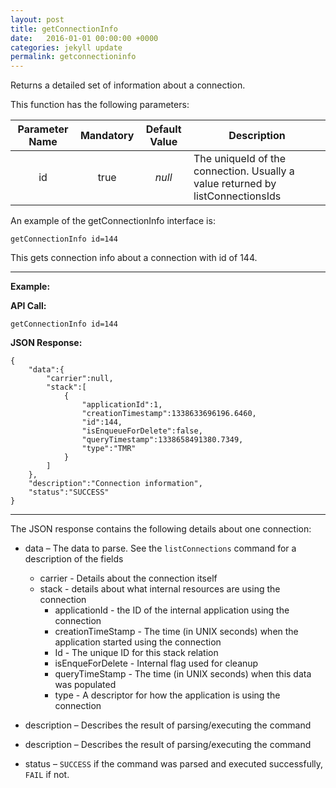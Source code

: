 ```yaml
---
layout: post
title: getConnectionInfo
date:   2016-01-01 00:00:00 +0000
categories: jekyll update
permalink: getconnectioninfo
---
```


Returns a detailed set of information about a connection.

This function has the following parameters:

| **Parameter Name** | **Mandatory** | **Default Value** | **Description**                          |
| :----------------: | :-----------: | :---------------: | ---------------------------------------- |
|         id         |     true      |      *null*       | The uniqueId of the connection. Usually a value returned by listConnectionsIds |

An example of the getConnectionInfo interface is:

``` 
getConnectionInfo id=144
```

This gets connection info about a connection with id of 144.

------

**Example:**

**API Call:**

``` 
getConnectionInfo id=144
```

**JSON Response:**

``` 
{
    "data":{
        "carrier":null,
        "stack":[
            {
                "applicationId":1,
                "creationTimestamp":1338633696196.6460,
                "id":144,
                "isEnqueueForDelete":false,
                "queryTimestamp":1338658491380.7349,
                "type":"TMR"
            }
        ]
    },
    "description":"Connection information",
    "status":"SUCCESS"
}
```

------

The JSON response contains the following details about one connection:

- data – The data to parse. See the `listConnections` command for a description of the fields
  - carrier - Details about the connection itself
  - stack - details about what internal resources are using the connection
    - applicationId - the ID of the internal application using the connection
    - creationTimeStamp - The time (in UNIX seconds) when the application started using the connection
    - Id - The unique ID for this stack relation
    - isEnqueForDelete - Internal flag used for cleanup
    - queryTimeStamp - The time (in UNIX seconds) when this data was populated
    - type - A descriptor for how the application is using the connection


- description – Describes the result of parsing/executing the command


- description – Describes the result of parsing/executing the command
- status – `SUCCESS` if the command was parsed and executed successfully, `FAIL` if not.

